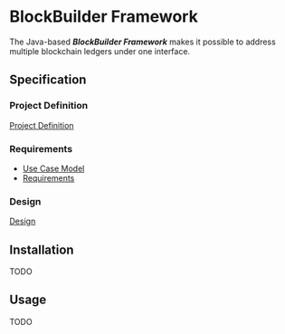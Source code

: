# BlockBuilder Framework

The Java-based _**BlockBuilder Framework**_ makes it possible to address multiple blockchain ledgers under one
interface.

## Specification

### Project Definition

[Project Definition](docs/draft/01%20-%20Project%20Definition/README.md)

### Requirements

* [Use Case Model](docs/draft/02%20-%20Requirements/use-case-model/README.md)
* [Requirements](docs/draft/02%20-%20Requirements/README.md)

### Design

[Design](docs/draft/03%20-%20Design/README.md)

## Installation

TODO

## Usage

TODO
